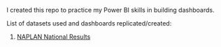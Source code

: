 I created this repo to practice my Power BI skills in building dashboards.

List of datasets used and dashboards replicated/created:
1. [NAPLAN National Results](https://www.acara.edu.au/reporting/national-report-on-schooling-in-australia/naplan-national-results)
